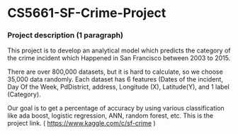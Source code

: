 # CS5661-SF-Crime-Project

### Project description (1 paragraph)
This project is to develop an analytical model which predicts the category of the crime incident which Happened in San Francisco between 2003 to 2015.


There are over 800,000 datasets, but it is hard to calculate, so we choose 35,000 data randomly. Each dataset has 6 features (Dates of the incident, Day Of the Week, PdDistrict, address, Longitude (X), Latitude(Y), and 1 label (Category). 


Our goal is to get a percentage of accuracy by using various classification like ada boost, logistic regression, ANN, random forest, etc. This is the project link. ( https://www.kaggle.com/c/sf-crime )
